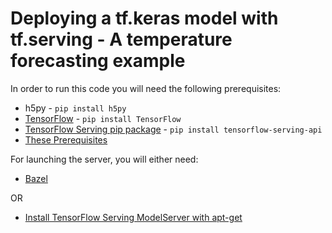 # Deploying a tf.keras model with tf.serving - A temperature forecasting example

In order to run this code you will need the following prerequisites:
* h5py - `pip install h5py`
* [TensorFlow](https://www.tensorflow.org/install/) - `pip install TensorFlow`
* [TensorFlow Serving pip package](https://www.tensorflow.org/serving/setup#tensorflow_serving_python_api_pip_package) - `pip install tensorflow-serving-api`
* [These Prerequisites](https://www.tensorflow.org/serving/setup#prerequisites)

For launching the server, you will either need:
* [Bazel](https://www.tensorflow.org/serving/setup#bazel_only_if_compiling_source_code)

OR 

* [Install TensorFlow Serving ModelServer with apt-get](https://www.tensorflow.org/serving/setup#installing_using_apt_get)